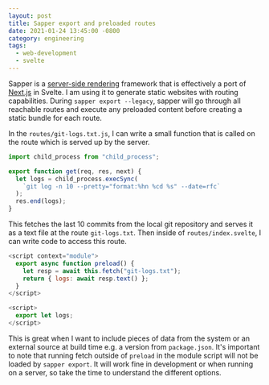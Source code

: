 ```yaml
---
layout: post
title: Sapper export and preloaded routes
date: 2021-01-24 13:45:00 -0800
category: engineering
tags:
  - web-development
  - svelte
---
```


Sapper is a [server-side
rendering](https://en.wikipedia.org/wiki/Server-side_scripting) framework that
is effectively a port of [Next.js](https://nextjs.org/) in Svelte. I am using it
to generate static websites with routing capabilities. During `sapper export --legacy`, sapper will go through all reachable routes and execute any preloaded
content before creating a static bundle for each route.

In the `routes/git-logs.txt.js`, I can write a small function that is called on
the route which is served up by the server.

```javascript
import child_process from "child_process";

export function get(req, res, next) {
  let logs = child_process.execSync(
    `git log -n 10 --pretty="format:%hn %cd %s" --date=rfc`
  );
  res.end(logs);
}
```

This fetches the last 10 commits from the local git repository and serves it as
a text file at the route `git-logs.txt`. Then inside of `routes/index.svelte`, I
can write code to access this route.

```javascript
<script context="module">
  export async function preload() {
    let resp = await this.fetch("git-logs.txt");
    return { logs: await resp.text() };
  }
</script>

<script>
  export let logs;
</script>
```

This is great when I want to include pieces of data from the system or an
external source at build time e.g. a version from `package.json`.
It's important to note that running fetch outside of `preload` in the module
script will not be loaded by `sapper export`. It will work fine in development
or when running on a server, so take the time to understand the different
options.
